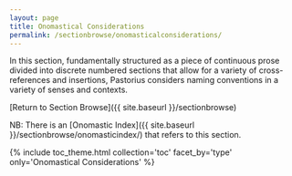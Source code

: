 ```yaml
---
layout: page
title: Onomastical Considerations
permalink: /sectionbrowse/onomasticalconsiderations/
---
```


In this section, fundamentally structured as a piece of continuous prose divided into discrete numbered sections that allow for a variety of cross-references and insertions, Pastorius considers naming conventions in a variety of senses and contexts.  

[Return to Section Browse]({{ site.baseurl }}/sectionbrowse)

NB: There is an [Onomastic Index]({{ site.baseurl }}/sectionbrowse/onomasticindex/) that refers to this section.

{% include toc_theme.html collection='toc' facet_by='type' only='Onomastical Considerations' %}
